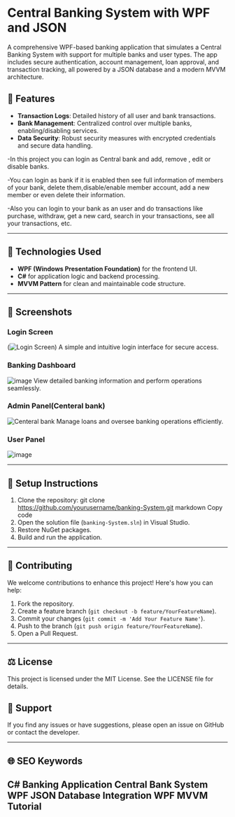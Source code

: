 # Central Banking System with WPF and JSON

A comprehensive WPF-based banking application that simulates a Central Banking System with support for multiple banks and user types. The app includes secure authentication, account management, loan approval, and transaction tracking, all powered by a JSON database and a modern MVVM architecture.

## 🌟 Features

- **Transaction Logs**: Detailed history of all user and bank transactions.
- **Bank Management**: Centralized control over multiple banks, enabling/disabling services.
- **Data Security**: Robust security measures with encrypted credentials and secure data handling.
  
-In this project you can login as Central bank and add, remove , edit or disable banks.

-You can login as bank if it is enabled then see full information of members of your bank, delete them,disable/enable member account, add a new member or even delete their information.

-Also you can login to your bank as an user and do transactions like purchase, withdraw, get a new card, search in your transactions, see all your transactions, etc.

---
## 🚀 Technologies Used

- **WPF (Windows Presentation Foundation)** for the frontend UI.
- **C#** for application logic and backend processing.
- **MVVM Pattern** for clean and maintainable code structure.

---

## 📸 Screenshots

### Login Screen
(![Login Screen](https://github.com/user-attachments/assets/0b2a2852-af1b-4213-a813-5115bf98686b))
A simple and intuitive login interface for secure access.


### Banking Dashboard
![image](https://github.com/user-attachments/assets/ff4761a6-a80a-44cc-9c4d-95b0a664e5cb)
View detailed banking information and perform operations seamlessly.


### Admin Panel(Centeral bank)
![Centeral bank](https://github.com/user-attachments/assets/7956a844-364c-4e2e-91b5-18604635f2b3)
Manage loans and oversee banking operations efficiently.


### User Panel
![image](https://github.com/user-attachments/assets/63c4e577-4af9-44c9-bb50-b84d09d6923e)



---
## 🔧 Setup Instructions
1. Clone the repository:
git clone https://github.com/yourusername/banking-System.git
markdown
Copy code
2. Open the solution file (`banking-System.sln`) in Visual Studio.
3. Restore NuGet packages.
4. Build and run the application.
---

## 🤝 Contributing
We welcome contributions to enhance this project! Here's how you can help:
1. Fork the repository.
2. Create a feature branch (`git checkout -b feature/YourFeatureName`).
3. Commit your changes (`git commit -m 'Add Your Feature Name'`).
4. Push to the branch (`git push origin feature/YourFeatureName`).
5. Open a Pull Request.
---

## ⚖️ License
This project is licensed under the MIT License. See the LICENSE file for details.
## 📧 Support
If you find any issues or have suggestions, please open an issue on GitHub or contact the developer.

---
## 🌐 SEO Keywords
C# Banking Application
Central Bank System WPF
JSON Database Integration
WPF MVVM Tutorial
---
